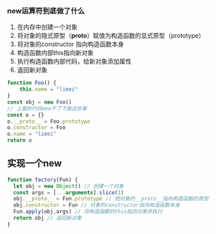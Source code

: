 ### new运算符到底做了什么

1. 在内存中创建一个对象
2. 将对象的隐式原型（__proto__）赋值为构造函数的显式原型（prototype）
3. 将对象的constructor 指向构造函数本身
4. 构造函数内部this指向新对象
5. 执行构造函数内部代码，给新对象添加属性
6. 返回新对象

```javascript
function Foo() {
    this.name = "limei"
}
const obj = new Foo()
// 上面的代码new干了下面这些事
const o = {}
o.__proto__ = Foo.prototype
o.constructor = Foo
o.name = "limei"
return o
```

## 实现一个new

```javascript
function factory(Fun) {
  let obj = new Object() // 创建一个对象
  const args = [...arguments].slice(1)
  obj.__proto__ = Fun.prototype // 把对象的__proto__指向构造函数的原型
  obj.constructor = Fun // 对象的constructor指向构造函数本身
  Fun.apply(obj,args) // 将构造函数的this指向对象并执行
  return obj // 返回新对象
}
```
